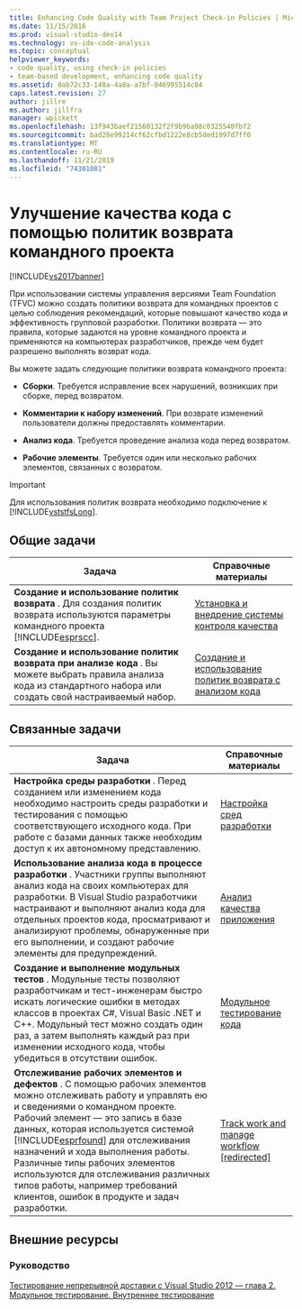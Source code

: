 ```yaml
---
title: Enhancing Code Quality with Team Project Check-in Policies | Microsoft Docs
ms.date: 11/15/2016
ms.prod: visual-studio-dev14
ms.technology: vs-ide-code-analysis
ms.topic: conceptual
helpviewer_keywords:
- code quality, using check-in policies
- team-based development, enhancing code quality
ms.assetid: 0ab72c33-148a-4a8a-a7bf-046995514c84
caps.latest.revision: 27
author: jillre
ms.author: jillfra
manager: wpickett
ms.openlocfilehash: 13f943baef21560132f2f9b9ba98c0325540fbf2
ms.sourcegitcommit: bad28e99214cf62cfbd1222e8cb5ded1997d7ff0
ms.translationtype: MT
ms.contentlocale: ru-RU
ms.lasthandoff: 11/21/2019
ms.locfileid: "74301081"
---
```

# <a name="enhancing-code-quality-with-team-project-check-in-policies"></a>Улучшение качества кода с помощью политик возврата командного проекта
[!INCLUDE[vs2017banner](../includes/vs2017banner.md)]

При использовании системы управления версиями Team Foundation (TFVC) можно создать политики возврата для командных проектов с целью соблюдения рекомендаций, которые повышают качество кода и эффективность групповой разработки. Политики возврата — это правила, которые задаются на уровне командного проекта и применяются на компьютерах разработчиков, прежде чем будет разрешено выполнять возврат кода.

 Вы можете задать следующие политики возврата командного проекта:

- **Сборки**. Требуется исправление всех нарушений, возникших при сборке, перед возвратом.

- **Комментарии к набору изменений**. При возврате изменений пользователи должны предоставлять комментарии.

- **Анализ кода**. Требуется проведение анализа кода перед возвратом.

- **Рабочие элементы**. Требуется один или несколько рабочих элементов, связанных с возвратом.

> [!IMPORTANT]
> Для использования политик возврата необходимо подключение к [!INCLUDE[vststfsLong](../includes/vststfslong-md.md)].

## <a name="common-tasks"></a>Общие задачи

|Задача|Справочные материалы|
|----------|------------------------|
|**Создание и использование политик возврата** . Для создания политик возврата используются параметры командного проекта [!INCLUDE[esprscc](../includes/esprscc-md.md)].|[Установка и внедрение системы контроля качества](https://msdn.microsoft.com/library/bdc5666e-6cf0-45b2-a0a1-133c3f61e852)|
|**Создание и использование политик возврата при анализе кода** . Вы можете выбрать правила анализа кода из стандартного набора или создать свой настраиваемый набор.|[Создание и использование политик возврата с анализом кода](../code-quality/creating-and-using-code-analysis-check-in-policies.md)|

## <a name="related-tasks"></a>Связанные задачи

|Задача|Справочные материалы|
|----------|------------------------|
|**Настройка среды разработки** . Перед созданием или изменением кода необходимо настроить среды разработки и тестирования с помощью соответствующего исходного кода. При работе с базами данных также необходим доступ к их автономному представлению.|[Настройка сред разработки](https://msdn.microsoft.com/7b686610-d379-4ca0-9608-73ef0e576e3a)|
|**Использование анализа кода в процессе разработки** . Участники группы выполняют анализ кода на своих компьютерах для разработки. В Visual Studio разработчики настраивают и выполняют анализ кода для отдельных проектов кода, просматривают и анализируют проблемы, обнаруженные при его выполнении, и создают рабочие элементы для предупреждений.|[Анализ качества приложения](../code-quality/analyzing-application-quality-by-using-code-analysis-tools.md)|
|**Создание и выполнение модульных тестов** . Модульные тесты позволяют разработчикам и тест-инженерам быстро искать логические ошибки в методах классов в проектах C#, Visual Basic .NET и C++. Модульный тест можно создать один раз, а затем выполнять каждый раз при изменении исходного кода, чтобы убедиться в отсутствии ошибок.|[Модульное тестирование кода](../test/unit-test-your-code.md)|
|**Отслеживание рабочих элементов и дефектов** . С помощью рабочих элементов можно отслеживать работу и управлять ею и сведениями о командном проекте. Рабочий элемент — это запись в базе данных, которая используется системой [!INCLUDE[esprfound](../includes/esprfound-md.md)] для отслеживания назначений и хода выполнения работы. Различные типы рабочих элементов используются для отслеживания различных типов работы, например требований клиентов, ошибок в продукте и задач разработки.|[Track work and manage workflow &#91;redirected&#93;](https://msdn.microsoft.com/d2d8637d-0ef8-4ca3-874e-a04713344032)|

## <a name="external-resources"></a>Внешние ресурсы

### <a name="guidance"></a>Руководство
 [Тестирование непрерывной доставки с Visual Studio 2012 — глава 2. Модульное тестирование. Внутреннее тестирование](https://go.microsoft.com/fwlink/?LinkID=255188)
